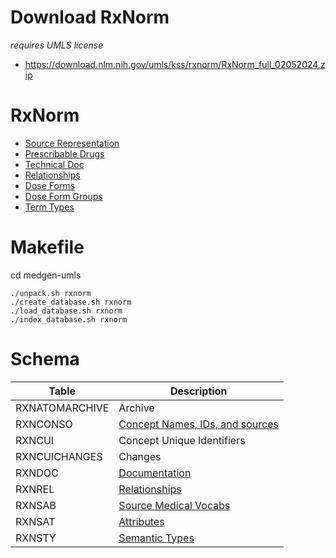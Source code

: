 # Download RxNorm

*requires UMLS license*
* https://download.nlm.nih.gov/umls/kss/rxnorm/RxNorm_full_02052024.zip

# RxNorm

* [Source Representation](https://www.nlm.nih.gov/research/umls/sourcereleasedocs/current/RXNORM/sourcerepresentation.html)
* [Prescribable Drugs](https://www.nlm.nih.gov/research/umls/rxnorm/docs/prescribe.html) 
* [Technical Doc](https://www.nlm.nih.gov/research/umls/rxnorm/docs/techdoc.html) 
* [Relationships](https://www.nlm.nih.gov/research/umls/rxnorm/docs/appendix1.html)
* [Dose Forms](https://www.nlm.nih.gov/research/umls/rxnorm/docs/appendix2.html)
* [Dose Form Groups](https://www.nlm.nih.gov/research/umls/rxnorm/docs/appendix3.html)
* [Term Types](https://www.nlm.nih.gov/research/umls/rxnorm/docs/appendix5.html)

# Makefile

cd medgen-umls

    ./unpack.sh rxnorm
    ./create_database.sh rxnorm
    ./load_database.sh rxnorm
    ./index_database.sh rxnorm

# Schema
| Table | Description|
|------------------|----------|
| RXNATOMARCHIVE   | Archive|
| RXNCONSO         | [Concept Names, IDs, and sources](https://www.nlm.nih.gov/research/umls/rxnorm/docs/techdoc.html#conso)|
| RXNCUI           | Concept Unique Identifiers|
| RXNCUICHANGES    | Changes|
| RXNDOC           | [Documentation](https://www.nlm.nih.gov/research/umls/rxnorm/docs/techdoc.html#doc)|
| RXNREL           | [Relationships](https://www.nlm.nih.gov/research/umls/rxnorm/docs/techdoc.html#rel)|
| RXNSAB           | [Source Medical Vocabs](https://www.nlm.nih.gov/research/umls/rxnorm/docs/techdoc.html#s12_0)|
| RXNSAT           | [Attributes](https://www.nlm.nih.gov/research/umls/rxnorm/docs/techdoc.html#s12_0)|
| RXNSTY           | [Semantic Types](https://www.nlm.nih.gov/research/umls/rxnorm/docs/techdoc.html#s12_0)|

